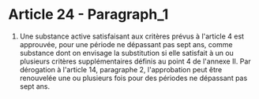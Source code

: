 # Article 24 - Paragraph_1

1. Une substance active satisfaisant aux critères prévus à l'article 4 est approuvée, pour une période ne dépassant pas sept ans, comme substance dont on envisage la substitution si elle satisfait à un ou plusieurs critères supplémentaires définis au point 4 de l'annexe II. Par dérogation à l'article 14, paragraphe 2, l'approbation peut être renouvelée une ou plusieurs fois pour des périodes ne dépassant pas sept ans.